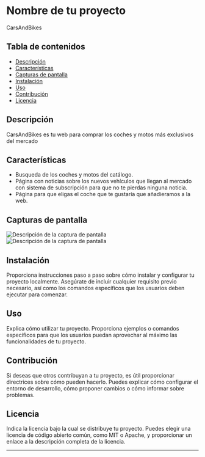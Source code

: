 # Nombre de tu proyecto

CarsAndBikes

## Tabla de contenidos

- [Descripción](#descripción)
- [Características](#características)
- [Capturas de pantalla](#capturas-de-pantalla)
- [Instalación](#instalación)
- [Uso](#uso)
- [Contribución](#contribución)
- [Licencia](#licencia)

## Descripción

CarsAndBikes es tu web para comprar los coches y motos más exclusivos del mercado

## Características

- Busqueda de los coches y motos del catálogo.
- Página con noticias sobre los nuevos vehículos que llegan al mercado con sistema de subscripción para que no te pierdas ninguna noticia.
- Página para que eligas el coche que te gustaría que añadieramos a la web.

## Capturas de pantalla

![Descripción de la captura de pantalla](/carandbikes/public/assets/img/captures/Home.png)
![Descripción de la captura de pantalla](/carandbikes/public/assets/img/captures/Cars.png)

## Instalación

Proporciona instrucciones paso a paso sobre cómo instalar y configurar tu proyecto localmente. Asegúrate de incluir cualquier requisito previo necesario, así como los comandos específicos que los usuarios deben ejecutar para comenzar.

## Uso

Explica cómo utilizar tu proyecto. Proporciona ejemplos o comandos específicos para que los usuarios puedan aprovechar al máximo las funcionalidades de tu proyecto.

## Contribución

Si deseas que otros contribuyan a tu proyecto, es útil proporcionar directrices sobre cómo pueden hacerlo. Puedes explicar cómo configurar el entorno de desarrollo, cómo proponer cambios o cómo informar sobre problemas.

## Licencia

Indica la licencia bajo la cual se distribuye tu proyecto. Puedes elegir una licencia de código abierto común, como MIT o Apache, y proporcionar un enlace a la descripción completa de la licencia.

---

